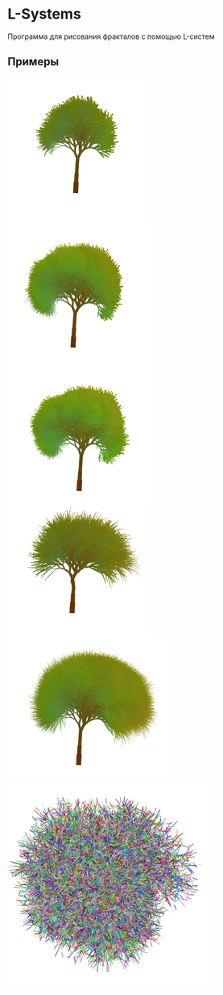 # L-Systems
Программа для рисования фракталов с помощью L-систем

## Примеры
![](/Samples/Trees/Sample1.png)
![](/Samples/Trees/Sample2.png)
![](/Samples/Trees/Sample3.png)
![](/Samples/Trees/Sample4.png)
![](/Samples/Trees/Sample5.PNG)
![](/Samples/RandomLines.PNG)

